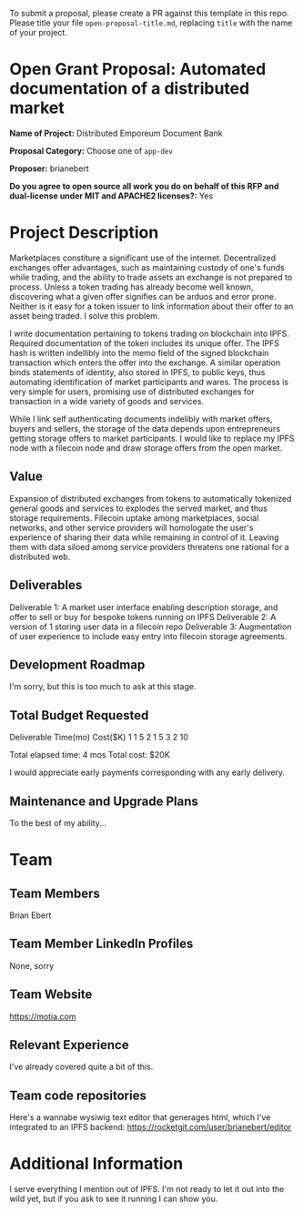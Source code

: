 To submit a proposal, please create a PR against this template in this repo. Please title your file `open-proposal-title.md`, replacing `title` with the name of your project.

# Open Grant Proposal: Automated documentation of a distributed market

**Name of Project:** Distributed Emporeum Document Bank

**Proposal Category:** Choose one of `app-dev`

**Proposer:** brianebert

**Do you agree to open source all work you do on behalf of this RFP and dual-license under MIT and APACHE2 licenses?:** Yes

# Project Description

Marketplaces constiture a significant use of the internet.  Decentralized exchanges offer advantages, such as maintaining custody of one's funds while trading, and the ability to trade assets an exchange is not prepared to process.  Unless a token trading has already become well known, discovering what a given offer signifies can be arduos and error prone.  Neither is it easy for a token issuer to link information about their offer to an asset being traded.  I solve this problem.

I write documentation pertaining to tokens trading on blockchain into IPFS.  Required documentation of the token includes its unique offer.  The IPFS hash is written indellibly into the memo field of the signed blockchain transaction which enters the offer into the exchange.   A similar operation binds statements of identity, also stored in IPFS, to public keys, thus automating identification of market participants and wares.  The process is very simple for users, promising use of distributed exchanges for transaction in a wide variety of goods and services.

While I link self authenticating documents indelibly with market offers, buyers and sellers, the storage of the data depends upon entrepreneurs getting storage offers to market participants.  I would like to replace my IPFS node with a filecoin node and draw storage offers from the open market.

## Value

Expansion of distributed exchanges from tokens to automatically tokenized general goods and services to explodes the served market, and thus storage requirements.  Filecoin uptake among marketplaces, social networks, and other service providers will homologate the user's experience of sharing their data while remaining in control of it.  Leaving them with data siloed among service providers threatens one rational for a distributed web.

## Deliverables

Deliverable 1: A market user interface enabling description storage, and offer to sell or buy for bespoke tokens running on IPFS
Deliverable 2: A version of 1 storing user data in a filecoin repo
Deliverable 3: Augmentation of user experience to include easy entry into filecoin storage agreements.

## Development Roadmap

I'm sorry, but this is too much to ask at this stage.

## Total Budget Requested

Deliverable Time(mo) Cost($K)
  1             1       5
  2             1       5
  3             2       10
  
  Total elapsed time: 4 mos
  Total cost:         $20K

I would appreciate early payments corresponding with any early delivery.

## Maintenance and Upgrade Plans

To the best of my ability...

# Team

## Team Members

Brian Ebert

## Team Member LinkedIn Profiles

None, sorry


## Team Website

https://motia.com

## Relevant Experience

I've already covered quite a bit of this.

## Team code repositories

Here's a wannabe wysiwig text editor that generages html, which I've integrated to an IPFS backend:
https://rocketgit.com/user/brianebert/editor

# Additional Information

I serve everything I mention out of IPFS.  I'm not ready to let it out into the wild yet, but if you ask to see it running I can show you.
